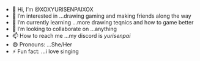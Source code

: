 - 👋 Hi, I’m @XOXYURISENPAIXOX
- 👀 I’m interested in ...drawing gaming and making friends along the way
- 🌱 I’m currently learning ...more drawing teqnics and how to game better
- 💞️ I’m looking to collaborate on ...anything
- 📫 How to reach me ...my discord is _yurisenpai_
- 😄 Pronouns: ...She/Her
- ⚡ Fun fact: ...i love singing

<!---
XOXYURISENPAIXOX/XOXYURISENPAIXOX is a ✨ special ✨ repository because its `README.md` (this file) appears on your GitHub profile.
You can click the Preview link to take a look at your changes.
--->
